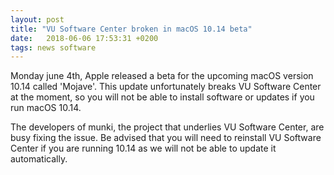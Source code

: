 ```yaml
---
layout: post
title: "VU Software Center broken in macOS 10.14 beta"
date:   2018-06-06 17:53:31 +0200
tags: news software
---
```


Monday june 4th, Apple released a beta for the upcoming macOS version 10.14 called 'Mojave'. 
This update unfortunately breaks VU Software Center at the moment, so you will not be able to install software or updates if you run macOS 10.14.

The developers of munki, the project that underlies VU Software Center, are busy fixing the issue. Be advised that you will need to reinstall VU Software Center if you are running 10.14 as we will not be able to update it automatically.
